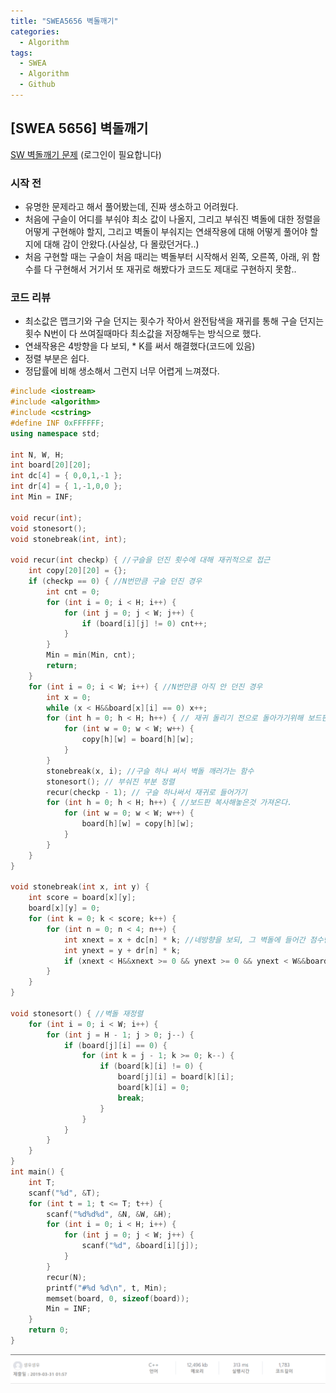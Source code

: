 ```yaml
---
title: "SWEA5656 벽돌깨기"
categories:
  - Algorithm
tags:
  - SWEA
  - Algorithm
  - Github
---
```


## [SWEA 5656] 벽돌깨기

[SW 벽돌깨기 문제](https://www.swexpertacademy.com/main/code/problem/problemDetail.do?contestProbId=AWXRQm6qfL0DFAUo) (로그인이 필요합니다)

### 시작 전
* 유명한 문제라고 해서 풀어봤는데, 진짜 생소하고 어려웠다.
* 처음에 구슬이 어디를 부숴야 최소 값이 나올지, 그리고 부숴진 벽돌에 대한 정렬을 어떻게 구현해야 할지, 그리고 벽돌이 부숴지는 연쇄작용에 대해 어떻게 풀어야 할지에 대해 감이 안왔다.(사실상, 다 몰랐던거다..)
* 처음 구현할 때는 구슬이 처음 때리는 벽돌부터 시작해서 왼쪽, 오른쪽, 아래, 위 함수를 다 구현해서 거기서 또 재귀로 해봤다가 코드도 제대로 구현하지 못함..

### 코드 리뷰
* 최소값은 맵크기와 구슬 던지는 횟수가 작아서 완전탐색을 재귀를 통해 구슬 던지는 횟수 N번이 다 쓰여질때마다 최소값을 저장해두는 방식으로 했다.
* 연쇄작용은 4방향을 다 보되, * K를 써서 해결했다(코드에 있음)
* 정렬 부분은 쉽다.
* 정답률에 비해 생소해서 그런지 너무 어렵게 느껴졌다.  



``` cpp
#include <iostream>
#include <algorithm>
#include <cstring>
#define INF 0xFFFFFF;
using namespace std;

int N, W, H;
int board[20][20];
int dc[4] = { 0,0,1,-1 };
int dr[4] = { 1,-1,0,0 };
int Min = INF;

void recur(int);
void stonesort();
void stonebreak(int, int);

void recur(int checkp) { //구슬을 던진 횟수에 대해 재귀적으로 접근
	int copy[20][20] = {};
	if (checkp == 0) { //N번만큼 구슬 던진 경우
		int cnt = 0;
		for (int i = 0; i < H; i++) {
			for (int j = 0; j < W; j++) {
				if (board[i][j] != 0) cnt++;
			}
		}
		Min = min(Min, cnt);
		return;
	}
	for (int i = 0; i < W; i++) { //N번만큼 아직 안 던진 경우
		int x = 0;
		while (x < H&&board[x][i] == 0) x++;
		for (int h = 0; h < H; h++) { // 재귀 돌리기 전으로 돌아가기위해 보드판 복사해놓기!
			for (int w = 0; w < W; w++) {
				copy[h][w] = board[h][w];
			}
		}
		stonebreak(x, i); //구슬 하나 써서 벽돌 깨러가는 함수
		stonesort(); // 부숴진 부분 정렬
		recur(checkp - 1); // 구슬 하나써서 재귀로 들어가기
		for (int h = 0; h < H; h++) { //보드판 복사해놓은것 가져온다.
			for (int w = 0; w < W; w++) {
				board[h][w] = copy[h][w];
			}
		}
	}
}

void stonebreak(int x, int y) {
	int score = board[x][y];
	board[x][y] = 0;
	for (int k = 0; k < score; k++) {
		for (int n = 0; n < 4; n++) {
			int xnext = x + dc[n] * k; //네방향을 보되, 그 벽돌에 들어간 점수만큼 보기위해
			int ynext = y + dr[n] * k;
			if (xnext < H&&xnext >= 0 && ynext >= 0 && ynext < W&&board[xnext][ynext] != 0) stonebreak(xnext, ynext);
		}
	}
}

void stonesort() { //벽돌 재정렬
	for (int i = 0; i < W; i++) {
		for (int j = H - 1; j > 0; j--) {
			if (board[j][i] == 0) {
				for (int k = j - 1; k >= 0; k--) {
					if (board[k][i] != 0) {
						board[j][i] = board[k][i];
						board[k][i] = 0;
						break;
					}
				}
			}
		}
	}
}
int main() {
	int T;
	scanf("%d", &T);
	for (int t = 1; t <= T; t++) {
		scanf("%d%d%d", &N, &W, &H);
		for (int i = 0; i < H; i++) {
			for (int j = 0; j < W; j++) {
				scanf("%d", &board[i][j]);
			}
		}
		recur(N);
		printf("#%d %d\n", t, Min);
		memset(board, 0, sizeof(board));
		Min = INF;
	}
	return 0;
}

```
![](/assets/img/Algorithm/SW5656.png)
